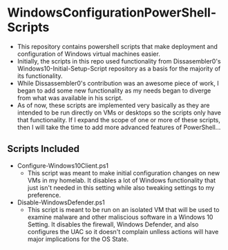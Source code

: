 # WindowsConfigurationPowerShell-Scripts

* This repository contains powershell scripts that make deployment and configuration of Windows virtual machines easier.   
* Initially, the scripts in this repo used functionality from Dissasembler0's Windows10-Initial-Setup-Script repository as a basis for the majority of its functionality.
* While Dissassembler0's contribution was an awesome piece of work, I began to add some new functionality as my needs began to diverge from what was available in his script. 
* As of now, these scripts are implemented very basically as they are intended to be run directly on VMs or desktops so the scripts only have that functionality.  If I expand the scope of one or more of these scripts, then I will take the time to add more advanced features of PowerShell...


## Scripts Included


* Configure-Windows10Client.ps1
    - This script was meant to make initial configuration changes on new VMs in my homelab.   It disables a lot of Windows functionality that just isn't needed in this setting while also tweaking settings to my preference.
* Disable-WindowsDefender.ps1
    - This script is meant to be run on an isolated VM that will be used to examine malware and other maliscious software in a Windows 10 Setting.   It disables the firewall, Windows Defender, and also configures the UAC so it doesn't complain unlless actions will have major implications for the OS State.
    

